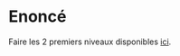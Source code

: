 # Enoncé
Faire les 2 premiers niveaux disponibles [ici](http://overthewire.org/wargames/leviathan/).
